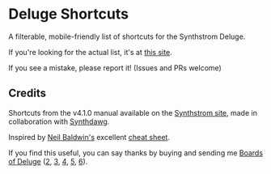 # Deluge Shortcuts

A filterable, mobile-friendly list of shortcuts for the Synthstrom Deluge.

If you're looking for the actual list, it's at [this site](https://handeyeco.github.io/deluge-shortcuts/).

If you see a mistake, please report it! (Issues and PRs welcome)

## Credits

Shortcuts from the v4.1.0 manual available on the [Synthstrom site](https://synthstrom.com/), made in collaboration with [Synthdawg](https://www.synthdawg.com/).

Inspired by [Neil Baldwin's](https://marmotaudio.co.uk/) excellent [cheat sheet](https://forums.synthstrom.com/discussion/2403/v3-cheat-sheet-iconized).

If you find this useful, you can say thanks by buying and sending me [Boards of Deluge](https://synth-patches.com/deluge/boards-of-deluge-1/) ([2](https://synth-patches.com/deluge/boards-of-deluge-2/), [3](https://synth-patches.com/deluge/boards-of-deluge-3/), [4](https://synth-patches.com/deluge/boards-of-deluge-4/), [5](https://synth-patches.com/deluge/boards-of-deluge-5/), [6](https://synth-patches.com/deluge/boards-of-deluge-6/)).